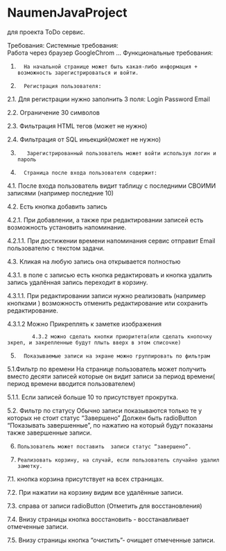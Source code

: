 # NaumenJavaProject
для проекта ToDo сервис.

Требования:
Системные требования:   
Работа через браузер GoogleChrom
 ...
Функциональные требования:
1.       На начальной странице может быть какая-либо информация + возможность зарегистрироваться и войти.
2.       Регистрация пользователя:
2.1.  Для регистрации нужно заполнить 3 поля: Login Password Email

2.2.  Ограничение 30 символов

2.3.  Фильтрация HTML тегов (может не нужно)

2.4.  Фильтрация от SQL иньекций(может не нужно)

3.        Зарегистрированный пользователь может войти используя логин и пароль

4.       Страница после входа пользователя содержит:

4.1. После входа пользователь видит таблицу с последними СВОИМИ записями (например  последние 10)

4.2. Есть кнопка добавить запись

4.2.1.   	При добавлении, а также при редактировании записей есть возможность установить напоминание.

4.2.1.1.   При достижении времени напоминания сервис отправит Email пользователю с текстом задачи.

4.3. Кликая на любую запись она открывается полностью

4.3.1.   	 в поле с записью есть кнопка  редактировать  и кнопка удалить запись удалённая запись переходит в корзину.

4.3.1.1.  При редактировании записи  нужно реализовать (например кнопками ) возможность отменить редактирование или сохранить редактирование.

4.3.1.2  Можно Прикреплять к заметке изображения

			4.3.2 можно сделать кнопки приоритета(или сделать кнопочку зкреп, и закрепленные будут плыть вверх в этом списочке)
			
5.       Показываемые записи на экране можно группировать по фильтрам

5.1.Фильтр по времени  На странице пользователь может получить вместо десяти записей которые он видит записи за период времени( период времени вводится пользователем)

5.1.1. Если записей больше 10 то присутствует прокрутка.

5.2. Фильтр по статусу  Обычно записи показываются только те у которых не стоит статус “Завершено” Должен быть radioButton “Показывать завершенные”, по нажатию на который будут показаны также завершенные записи.

6.     Пользователь может поставить  записи статус “завершено”.

7.     Реализовать корзину, на случай, если пользователь случайно удалил заметку.

7.1. кнопка корзина присутствует на всех страницах.

7.2. При нажатии на корзину видим все удалённые записи.

7.3. справа от записи radioButton (Отметить для восстановления)

7.4. Внизу страницы кнопка восстановить - восстанавливает отмеченные записи.

7.5. Внизу страницы кнопка “очистить”- очищает отмеченные записи.

 
 
 
 


